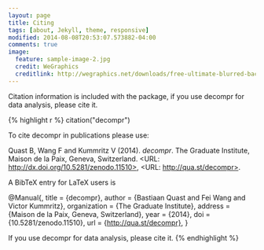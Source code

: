 ```yaml
---
layout: page
title: Citing
tags: [about, Jekyll, theme, responsive]
modified: 2014-08-08T20:53:07.573882-04:00
comments: true
image:
  feature: sample-image-2.jpg
  credit: WeGraphics
  creditlink: http://wegraphics.net/downloads/free-ultimate-blurred-background-pack/
---
```


Citation information is included with the package, if you use decompr for data analysis, please cite it.

{% highlight r %}
citation("decompr")

To cite decompr in publications please use:

Quast B, Wang F and Kummritz V (2014). _decompr_. The Graduate Institute, Maison de la Paix, Geneva,
Switzerland. <URL: http://dx.doi.org/10.5281/zenodo.11510>, <URL: http://qua.st/decompr>.

A BibTeX entry for LaTeX users is

  @Manual{,
    title = {decompr},
    author = {Bastiaan Quast and Fei Wang and Victor Kummritz},
    organization = {The Graduate Institute},
    address = {Maison de la Paix, Geneva, Switzerland},
    year = {2014},
    doi = {10.5281/zenodo.11510},
    url = {http://qua.st/decompr},
  }

If you use decompr for data analysis, please cite it.
{% endhighlight %}
